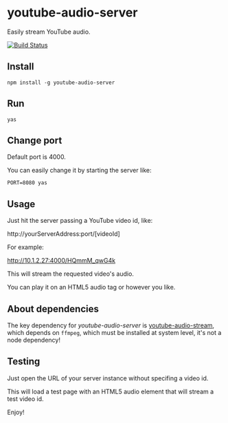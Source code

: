 # youtube-audio-server 
Easily stream YouTube audio.

[![Build Status](https://travis-ci.org/codealchemist/youtube-audio-server.svg?branch=master)](https://travis-ci.org/codealchemist/youtube-audio-server)

## Install

`npm install -g youtube-audio-server`


## Run

`yas`


## Change port

Default port is 4000.

You can easily change it by starting the server like:

`PORT=8080 yas`


## Usage

Just hit the server passing a YouTube video id, like:

http://yourServerAddress:port/[videoId]

For example:

http://10.1.2.27:4000/HQmmM_qwG4k

This will stream the requested video's audio.

You can play it on an HTML5 audio tag or however you like.


## About dependencies

The key dependency for *youtube-audio-server* is 
[youtube-audio-stream](https://github.com/JamesKyburz/youtube-audio-stream), 
which depends on `ffmpeg`, which must be installed at system level, it's not
a node dependency!


## Testing

Just open the URL of your server instance without specifing a video id.

This will load a test page with an HTML5 audio element that will stream a test video id.


Enjoy!
